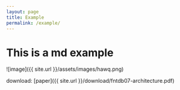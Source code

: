```yaml
---
layout: page
title: Example
permalink: /example/
---
```


# This is a md example

![image]({{ site.url }}/assets/images/hawq.png)

download: [paper]({{ site.url }}/download/fntdb07-architecture.pdf)

